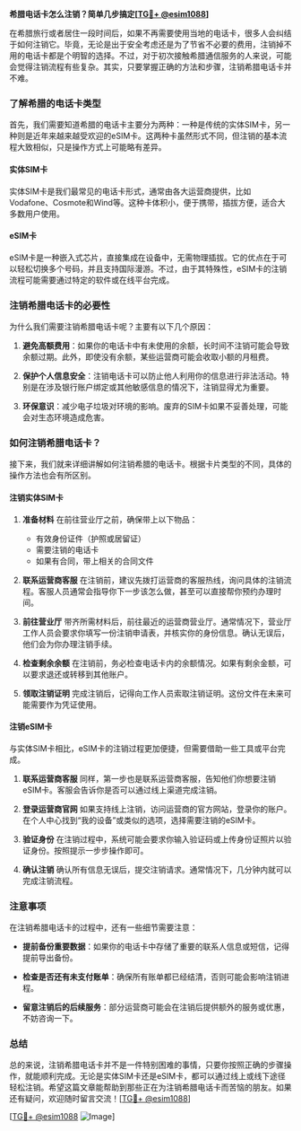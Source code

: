 **希腊电话卡怎么注销？简单几步搞定[[TG💪+ @esim1088](https://t.me/s/esim1088)]**

在希腊旅行或者居住一段时间后，如果不再需要使用当地的电话卡，很多人会纠结于如何注销它。毕竟，无论是出于安全考虑还是为了节省不必要的费用，注销掉不用的电话卡都是个明智的选择。不过，对于初次接触希腊通信服务的人来说，可能会觉得注销流程有些复杂。其实，只要掌握正确的方法和步骤，注销希腊电话卡并不难。

### 了解希腊的电话卡类型

首先，我们需要知道希腊的电话卡主要分为两种：一种是传统的实体SIM卡，另一种则是近年来越来越受欢迎的eSIM卡。这两种卡虽然形式不同，但注销的基本流程大致相似，只是操作方式上可能略有差异。

#### 实体SIM卡
实体SIM卡是我们最常见的电话卡形式，通常由各大运营商提供，比如Vodafone、Cosmote和Wind等。这种卡体积小，便于携带，插拔方便，适合大多数用户使用。

#### eSIM卡
eSIM卡是一种嵌入式芯片，直接集成在设备中，无需物理插拔。它的优点在于可以轻松切换多个号码，并且支持国际漫游。不过，由于其特殊性，eSIM卡的注销流程可能需要通过特定的软件或在线平台完成。

### 注销希腊电话卡的必要性

为什么我们需要注销希腊电话卡呢？主要有以下几个原因：

1. **避免高额费用**：如果你的电话卡中有未使用的余额，长时间不注销可能会导致余额过期。此外，即使没有余额，某些运营商可能会收取小额的月租费。
   
2. **保护个人信息安全**：注销电话卡可以防止他人利用你的信息进行非法活动。特别是在涉及银行账户绑定或其他敏感信息的情况下，注销显得尤为重要。

3. **环保意识**：减少电子垃圾对环境的影响。废弃的SIM卡如果不妥善处理，可能会对生态环境造成危害。

### 如何注销希腊电话卡？

接下来，我们就来详细讲解如何注销希腊的电话卡。根据卡片类型的不同，具体的操作方法也会有所区别。

#### 注销实体SIM卡

1. **准备材料**
   在前往营业厅之前，确保带上以下物品：
   - 有效身份证件（护照或居留证）
   - 需要注销的电话卡
   - 如果有合同，带上相关的合同文件
   
2. **联系运营商客服**
   在注销前，建议先拨打运营商的客服热线，询问具体的注销流程。客服人员通常会指导你下一步该怎么做，甚至可以直接帮你预约办理时间。

3. **前往营业厅**
   带齐所需材料后，前往最近的运营商营业厅。通常情况下，营业厅工作人员会要求你填写一份注销申请表，并核实你的身份信息。确认无误后，他们会为你办理注销手续。

4. **检查剩余余额**
   在注销前，务必检查电话卡内的余额情况。如果有剩余金额，可以要求退还或转移到其他账户。

5. **领取注销证明**
   完成注销后，记得向工作人员索取注销证明。这份文件在未来可能需要作为凭证使用。

#### 注销eSIM卡

与实体SIM卡相比，eSIM卡的注销过程更加便捷，但需要借助一些工具或平台完成。

1. **联系运营商客服**
   同样，第一步也是联系运营商客服，告知他们你想要注销eSIM卡。客服会告诉你是否可以通过线上渠道完成注销。

2. **登录运营商官网**
   如果支持线上注销，访问运营商的官方网站，登录你的账户。在个人中心找到“我的设备”或类似的选项，选择需要注销的eSIM卡。

3. **验证身份**
   在注销过程中，系统可能会要求你输入验证码或上传身份证照片以验证身份。按照提示一步步操作即可。

4. **确认注销**
   确认所有信息无误后，提交注销请求。通常情况下，几分钟内就可以完成注销流程。

### 注意事项

在注销希腊电话卡的过程中，还有一些细节需要注意：

- **提前备份重要数据**：如果你的电话卡中存储了重要的联系人信息或短信，记得提前导出备份。
  
- **检查是否还有未支付账单**：确保所有账单都已经结清，否则可能会影响注销进程。

- **留意注销后的后续服务**：部分运营商可能会在注销后提供额外的服务或优惠，不妨咨询一下。

### 总结

总的来说，注销希腊电话卡并不是一件特别困难的事情，只要你按照正确的步骤操作，就能顺利完成。无论是实体SIM卡还是eSIM卡，都可以通过线上或线下途径轻松注销。希望这篇文章能帮助到那些正在为注销希腊电话卡而苦恼的朋友。如果还有疑问，欢迎随时留言交流！[[TG💪+ @esim1088](https://t.me/s/esim1088)]

[[TG💪+ @esim1088](https://t.me/s/esim1088) ![Image](https://i.postimg.cc/4NQfJmqS/Snipaste-2025-05-13-00-14-12.png)]